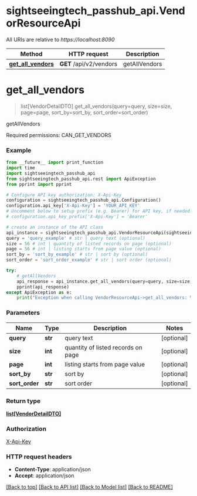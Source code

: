 # sightseeingtech_passhub_api.VendorResourceApi

All URIs are relative to *https://localhost:8090*

Method | HTTP request | Description
------------- | ------------- | -------------
[**get_all_vendors**](VendorResourceApi.md#get_all_vendors) | **GET** /api/v2/vendors | getAllVendors


# **get_all_vendors**
> list[VendorDetailDTO] get_all_vendors(query=query, size=size, page=page, sort_by=sort_by, sort_order=sort_order)

getAllVendors

Required permissions: CAN_GET_VENDORS

### Example
```python
from __future__ import print_function
import time
import sightseeingtech_passhub_api
from sightseeingtech_passhub_api.rest import ApiException
from pprint import pprint

# Configure API key authorization: X-Api-Key
configuration = sightseeingtech_passhub_api.Configuration()
configuration.api_key['X-Api-Key'] = 'YOUR_API_KEY'
# Uncomment below to setup prefix (e.g. Bearer) for API key, if needed
# configuration.api_key_prefix['X-Api-Key'] = 'Bearer'

# create an instance of the API class
api_instance = sightseeingtech_passhub_api.VendorResourceApi(sightseeingtech_passhub_api.ApiClient(configuration))
query = 'query_example' # str | query text (optional)
size = 56 # int | quantity of listed records on page (optional)
page = 56 # int | listing starts from page value (optional)
sort_by = 'sort_by_example' # str | sort by (optional)
sort_order = 'sort_order_example' # str | sort order (optional)

try:
    # getAllVendors
    api_response = api_instance.get_all_vendors(query=query, size=size, page=page, sort_by=sort_by, sort_order=sort_order)
    pprint(api_response)
except ApiException as e:
    print("Exception when calling VendorResourceApi->get_all_vendors: %s\n" % e)
```

### Parameters

Name | Type | Description  | Notes
------------- | ------------- | ------------- | -------------
 **query** | **str**| query text | [optional] 
 **size** | **int**| quantity of listed records on page | [optional] 
 **page** | **int**| listing starts from page value | [optional] 
 **sort_by** | **str**| sort by | [optional] 
 **sort_order** | **str**| sort order | [optional] 

### Return type

[**list[VendorDetailDTO]**](VendorDetailDTO.md)

### Authorization

[X-Api-Key](../README.md#X-Api-Key)

### HTTP request headers

 - **Content-Type**: application/json
 - **Accept**: application/json

[[Back to top]](#) [[Back to API list]](../README.md#documentation-for-api-endpoints) [[Back to Model list]](../README.md#documentation-for-models) [[Back to README]](../README.md)

